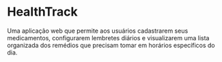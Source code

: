 # HealthTrack
Uma aplicação web que permite aos usuários cadastrarem seus medicamentos, configurarem lembretes diários e visualizarem uma lista organizada dos remédios que precisam tomar em horários específicos do dia.
